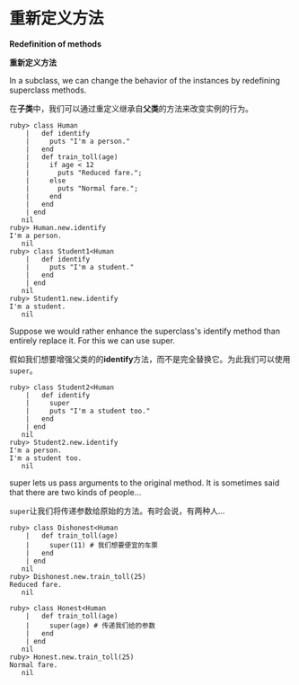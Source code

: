 # 重新定义方法
**Redefinition of methods**

**重新定义方法**

In a subclass, we can change the behavior of the instances by redefining superclass methods.

在**子类**中，我们可以通过重定义继承自**父类**的方法来改变实例的行为。

```
ruby> class Human
    |   def identify
    |     puts "I'm a person."
    |   end
    |   def train_toll(age)
    |     if age < 12
    |       puts "Reduced fare.";
    |     else
    |       puts "Normal fare.";
    |     end
    |   end
    | end
   nil
ruby> Human.new.identify
I'm a person.
   nil
ruby> class Student1<Human
    |   def identify
    |     puts "I'm a student."
    |   end
    | end
   nil
ruby> Student1.new.identify
I'm a student.
   nil
```

Suppose we would rather enhance the superclass's identify method than entirely replace it. For this we can use super.

假如我们想要增强父类的的**identify**方法，而不是完全替换它。为此我们可以使用`super`。

```
ruby> class Student2<Human
    |   def identify
    |     super
    |     puts "I'm a student too."
    |   end
    | end
   nil
ruby> Student2.new.identify
I'm a person.
I'm a student too.
   nil
```

super lets us pass arguments to the original method. It is sometimes said that there are two kinds of people...

`super`让我们将传递参数给原始的方法。有时会说，有两种人...

```
ruby> class Dishonest<Human
    |   def train_toll(age)
    |     super(11) # 我们想要便宜的车票
    |   end
    | end
   nil
ruby> Dishonest.new.train_toll(25)
Reduced fare. 
   nil

ruby> class Honest<Human
    |   def train_toll(age)
    |     super(age) # 传递我们给的参数
    |   end
    | end
   nil
ruby> Honest.new.train_toll(25)
Normal fare. 
   nil
```